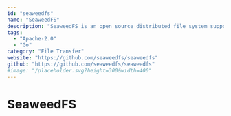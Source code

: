 ```yaml
---
id: "seaweedfs"
name: "SeaweedFS"
description: "SeaweedFS is an open source distributed file system supporting WebDAV, S3 API, FUSE mount, HDFS, etc, optimized for lots of small files, and easy to add capacity."
tags:
  - "Apache-2.0"
  - "Go"
category: "File Transfer"
website: "https://github.com/seaweedfs/seaweedfs"
github: "https://github.com/seaweedfs/seaweedfs"
#image: "/placeholder.svg?height=300&width=400"
---
```


# SeaweedFS
